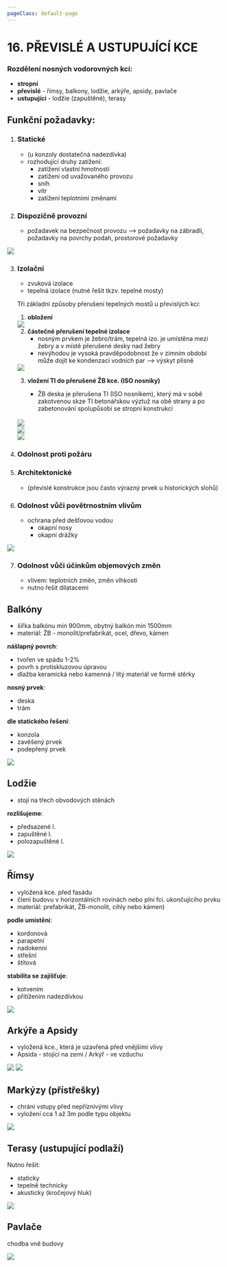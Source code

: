 ```yaml
---
pageClass: default-page
---
```


# 16. PŘEVISLÉ A USTUPUJÍCÍ KCE

### Rozdělení nosných vodorovných kcí:

- **stropní**
- **převislé** - římsy, balkony, lodžie, arkýře, apsidy, pavlače
- **ustupující** - lodžie (zapuštěné), terasy

## Funkční požadavky:

1. ### Statické

   - (u konzoly dostatečná nadezdívka)
   - rozhodující druhy zatížení:
     - zatížení vlastní hmotností
     - zatížení od uvažovaného provozu
     - sníh
     - vítr
     - zatížení teplotními změnami

2. ### Dispozičně provozní

   - požadavek na bezpečnost provozu --> požadavky na zábradlí, požadavky na povrchy podah, prostorové požadavky

<img class="centered_image" src="/images/pos/16/vyskazabradli.jpg" />

3. ### Izolační

   - zvuková izolace
   - tepelná izolace (nutné řešit tkzv. tepelné mosty)

   Tři základní způsoby přerušení tepelných mostů u převislých kcí:

   1. **obložení**

   <img class="centered_image" src="/images/pos/16/oblozeni.jpg" />

   2. **částečné přerušení tepelné izolace**
      - nosným prvkem je žebro/trám, tepelná izo. je umístěna mezi žebry a v místě přerušené desky nad žebry
      - nevýhodou je vysoká pravděpodobnost že v zimním období může dojít ke kondenzaci vodních par --> výskyt plísně

   <img class="centered_image" src="/images/pos/16/castecnepreruseni.jpg" />

   3. **vložení TI do přerušené ŽB kce. (ISO nosníky)**

      - ŽB deska je přerušena TI (ISO nosníkem), který má v sobě zakotvenou skze TI betonářskou výztuž na obě strany a po zabetonování spolupůsobí se stropní konstrukcí
      
   <br>
   <img class="centered_image" src="/images/pos/16/isonosnik1.jpg" />
   <br>
   <img class="centered_image" src="/images/pos/16/isonosnik2.jpg" />
   <br>
   <img class="centered_image" src="/images/pos/16/isonosnik3.jpg" />

4. ### Odolnost proti požáru

5. ### Architektonické

   - (převislé konstrukce jsou často výrazný prvek u historických slohů)

6. ### Odolnost vůči povětrnostním vlivům

   - ochrana před dešťovou vodou
     - okapní nosy
     - okapní drážky

<img class="centered_image" src="/images/pos/16/okapninos.jpg" />

7. ### Odolnost vůči účinkům objemových změn

   - vlivem: teplotních změn, změn vlhkosti
   - nutno řešit dilatacemi

## Balkóny

- šířka balkónu min 900mm, obytný balkón min 1500mm
- materiál: ŽB - monolit/prefabrikát, ocel, dřevo, kámen

**nášlapný povrch**:

- tvořen ve spádu 1-2%
- povrh s protiskluzovou úpravou
- dlažba keramická nebo kamenná / litý materiál ve formě stěrky

**nosný prvek**:

- deska
- trám

**dle statického řešení**:

- konzola
- zavěšený prvek
- podepřený prvek

<img class="centered_image" src="/images/pos/16/balkony.jpg" />

## Lodžie

- stojí na třech obvodových stěnách

**rozlišujeme**:

- předsazené l.
- zapuštěné l.
- polozapuštěné l.

<img class="centered_image" src="/images/pos/16/lodzie.jpg" />

## Římsy

- vyložená kce. před fasádu
- člení budovu v horizontálních rovinách nebo plní fci. ukončujícího prvku
- materiál: prefabrikát, ŽB-monolit, cihly nebo kámen)

**podle umístění**:

- kordonová
- parapetní
- nadokenní
- střešní
- štítová

**stabilita se zajišťuje**:

- kotvením
- přitížením nadezdívkou

<img class="centered_image" src="/images/pos/16/rimsy.jpg" />

## Arkýře a Apsidy

- vyložená kce., která je uzavřená před vnějšími vlivy
- Apsida - stojící na zemi / Arkýř - ve vzduchu

<img class="centered_image" src="/images/pos/16/apsida.jpg" />

<img class="centered_image" src="/images/pos/16/vykyr.jpg" />

## Markýzy (přístřešky)

- chrání vstupy před nepříznivými vlivy
- vyložení cca 1 až 3m podle typu objektu

<img class="centered_image" src="/images/pos/16/markyza.jpg" />

## Terasy (ustupující podlaží)

Nutno řešit:

- staticky
- tepelně technicky
- akusticky (kročejový hluk)

<img class="centered_image" src="/images/pos/16/terasa.jpg" />

## Pavlače

chodba vně budovy

<img class="centered_image" src="/images/pos/16/pavlac.jpg" />
